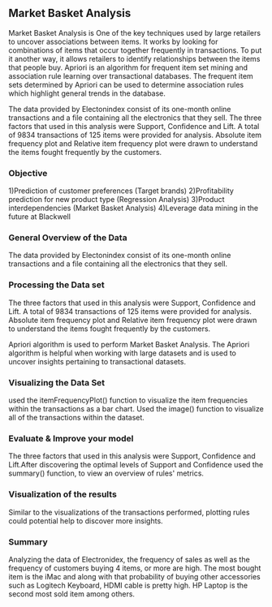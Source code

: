 ## Market Basket Analysis
Market Basket Analysis is One of the key techniques used by large retailers to uncover associations between items. It works by looking for combinations of items that occur together frequently in transactions. To put it another way, it allows retailers to identify relationships between the items that people buy. Apriori is an algorithm for frequent item set mining and association rule learning over transactional databases. The frequent item sets determined by Apriori can be used to determine association rules which highlight general trends in the database.

The data provided by Electonindex consist of its one-month online transactions and a file containing all the electronics that they sell. The three factors that used in this analysis were Support, Confidence and Lift. A total of 9834 transactions of 125 items were provided for analysis. Absolute item frequency plot and Relative item frequency plot were drawn to understand the items fought frequently by the customers.

### Objective

1)Prediction of customer preferences (Target brands)
2)Profitability prediction for new product type (Regression Analysis)
3)Product interdependencies (Market Basket Analysis)
4)Leverage data mining in the future at Blackwell

### General Overview of the Data

The data provided by Electonindex consist of its one-month online transactions and a file containing all the electronics that they sell. 

### Processing the Data set
The three factors that used in this analysis were Support, Confidence and Lift. A total of 9834 transactions of 125 items were provided for analysis. Absolute item frequency plot and Relative item frequency plot were drawn to understand the items fought frequently by the customers.

 Apriori algorithm is used to perform Market Basket Analysis. The Apriori algorithm is helpful when working with large datasets and is used to uncover insights pertaining to transactional datasets.

### Visualizing the Data Set
used the itemFrequencyPlot() function to visualize the item frequencies within the transactions as a bar chart. Used the image() function to visualize all of the transactions within the dataset.

### Evaluate & Improve your model
The three factors that used in this analysis were Support, Confidence and Lift.After discovering the optimal levels of Support and Confidence used the summary() function, to view an overview of rules' metrics. 
### Visualization of the results
Similar to the visualizations of the transactions performed, plotting  rules could potential help to discover more insights. 

### Summary
Analyzing the data of Electronidex, the frequency of sales as well as the frequency of customers buying 4 items, or more are high. The most bought item is the iMac and along with that probability of buying other accessories such as Logitech Keyboard, HDMI cable is pretty high. HP Laptop is the second most sold item among others. 





